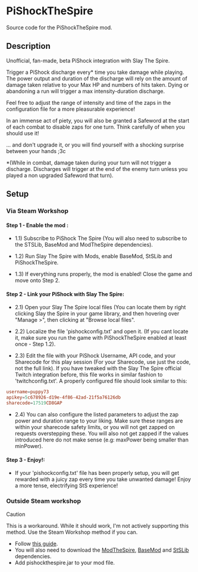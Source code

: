 # PiShockTheSpire

Source code for the PiShockTheSpire mod.

## Description

Unofficial, fan-made, beta PiShock integration with Slay The Spire.

Trigger a PiShock discharge every* time you take damage while playing.
The power output and duration of the discharge will rely on the amount of damage taken relative to your Max HP and numbers of hits taken. Dying or abandoning a run will trigger a max intensity-duration discharge.

Feel free to adjust the range of intensity and time of the zaps in the configuration file for a more pleasurable experience!

In an immense act of piety, you will also be granted a Safeword at the start of each combat to disable zaps for one turn. Think carefully of when you should use it!

... and don't upgrade it, or you will find yourself with a shocking surprise between your hands ;3c

*(While in combat, damage taken during your turn will not trigger a discharge. Discharges will trigger at the end of the enemy turn unless you played a non upgraded Safeword that turn).


## Setup
### Via Steam Workshop
#### Step 1 - Enable the mod :
- 1.1) Subscribe to PiShock The Spire (You will also need to subscribe to the STSLib, BaseMod and ModTheSpire dependencies).

- 1.2) Run Slay The Spire with Mods, enable BaseMod, StSLib and PiShockTheSpire.

- 1.3) If everything runs properly, the mod is enabled! Close the game and move onto Step 2.

#### Step 2 - Link your PiShock with Slay The Spire:
- 2.1) Open your Slay The Spire local files (You can locate them by right clicking Slay the Spire in your game library, and then hovering over "Manage >", then clicking at "Browse local files".

- 2.2) Localize the file 'pishockconfig.txt' and open it. (If you cant locate it, make sure you run the game with PiShockTheSpire enabled at least once - Step 1.2).

- 2.3) Edit the file with your PiShock Username, API code, and your Sharecode for this play session (For your Sharecode, use just the code, not the full link). If you have tweaked with the Slay The Spire official Twitch integration before, this file works in similar fashion to 'twitchconfig.txt'. A properly configured file should look similar to this:

```TOML
username=puppy73
apikey=5c678926-d19e-4f86-42ad-21f5a76126db
sharecode=17519CD8GAP
```
- 2.4) You can also configure the listed parameters to adjust the zap power and duration range to your liking. Make sure these ranges are within your sharecode safety limits, or you will not get zapped on requests overstepping these. You will also not get zapped if the values introduced here do not make sense (e.g: maxPower being smaller than minPower).

#### Step 3 - Enjoy!:
- If your 'pishockconfig.txt' file has been properly setup, you will get rewarded with a juicy zap every time you take unwanted damage! Enjoy a more tense, electrifying StS experience!

### Outside Steam workshop
> [!CAUTION]
> This is a workaround. While it should work, I'm not actively supporting this method. Use the Steam Workshop method if you can.
- Follow [this guide](https://github.com/kiooeht/ModTheSpire/wiki#playing-mods).
- You will also need to download the [ModTheSpire](https://steamcommunity.com/sharedfiles/filedetails/?id=1605060445), [BaseMod](https://steamcommunity.com/sharedfiles/filedetails/?id=1605833019) and [StSLib](https://steamcommunity.com/sharedfiles/filedetails/?id=1609158507) dependencies.
- Add pishockthespire.jar to your mod file.